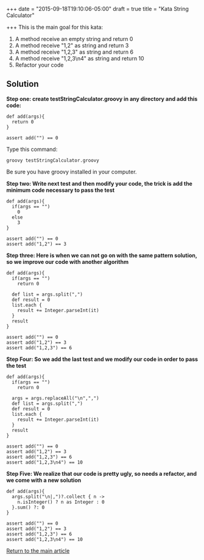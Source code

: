 +++
date = "2015-09-18T19:10:06-05:00"
draft = true
title = "Kata String Calculator"

+++
This is the main goal for this kata:

1. A method receive an empty string and return 0
2. A method receive "1,2" as string and return 3
3. A method receive "1,2,3" as string and return 6
4. A method receive "1,2,3\n4" as string and return 10
5. Refactor your code


## Solution

**Step one: create testStringCalculator.groovy in any directory and add this code:**

```
def add(args){
  return 0
}

assert add("") == 0
```

Type this command:

```
groovy testStringCalculator.groovy
```

Be sure you have groovy installed in your computer.

**Step two: Write next test and then modify your code, the trick is add the minimum code necessary to pass the test**

```
def add(args){
  if(args == "")
    0
  else
    3
}

assert add("") == 0
assert add("1,2") == 3
```

**Step three: Here is when we can not go on with the same pattern solution, so we improve our code with another algorithm**

```
def add(args){
  if(args == "")
    return 0

  def list = args.split(",")
  def result = 0
  list.each {
    result += Integer.parseInt(it)
  }
  result
}

assert add("") == 0
assert add("1,2") == 3
assert add("1,2,3") == 6
```

**Step Four: So we add the last test and we modify our code in order to pass the test**

```
def add(args){
  if(args == "")
    return 0

  args = args.replaceAll("\n",",")
  def list = args.split(",")
  def result = 0
  list.each {
    result += Integer.parseInt(it)
  }
  result
}

assert add("") == 0
assert add("1,2") == 3
assert add("1,2,3") == 6
assert add("1,2,3\n4") == 10
```

**Step Five: We realize that our code is pretty ugly, so needs a refactor, and we come with a new solution**

```
def add(args){
  args.split("\n|,")?.collect { n ->
    n.isInteger() ? n as Integer : 0
  }.sum() ?: 0
}

assert add("") == 0
assert add("1,2") == 3
assert add("1,2,3") == 6
assert add("1,2,3\n4") == 10
```

[Return to the main article](/techtalk/groovy)
